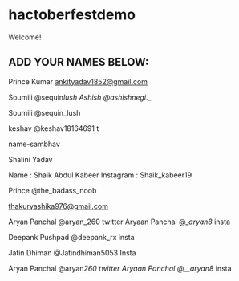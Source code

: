 # hactoberfestdemo

Welcome!

## ADD YOUR NAMES BELOW:

Prince Kumar
ankityadav1852@gmail.com

Soumili @sequin*lush
Ashish @ashishnegi*.\_

Soumili @sequin_lush

keshav @keshav18164691 t


name-sambhav


Shalini Yadav


Name : Shaik Abdul Kabeer
Instagram : Shaik_kabeer19

Prince @the_badass_noob

thakuryashika976@gmail.com


Aryan Panchal @aryan_260  twitter
Aryaan Panchal @__aryan8_ insta


Deepank Pushpad @deepank_rx insta

Jatin Dhiman @Jatindhiman5053 Insta

Aryan Panchal @aryan*260 twitter
Aryaan Panchal @\_\_aryan8* insta

